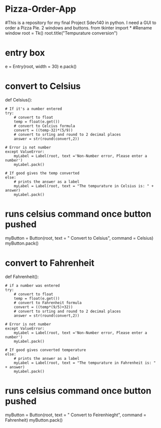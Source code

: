 # Pizza-Order-App
#This is a repository for my final Project Sdev140 in python. I need a GUI to order a Pizza Pie. 2 windows and buttons.
from tkinter import *
#Rename window
root = Tk()
root.title("Tempurature conversion")

# entry box
e = Entry(root, width = 30)
e.pack()

# convert to Celsius 
def Celsius():

    # If it's a number entered
    try:
        # convert to float
        temp = float(e.get())
        # convert to Celcius formula
        convert = ((temp-32)*(5/9))
        # convert to srting and round to 2 decimal places
        answer = str(round(convert,2))
        
    # Error is not number    
    except ValueError:
        myLabel = Label(root, text ='Non-Number error, Please enter a number')
        myLabel.pack()
        
    # If good gives the temp converted 
    else:
        # prints the answer as a label
        myLabel = Label(root, text = "The tempurature in Celsius is: " + answer)
        myLabel.pack()
    
        
# runs celsius command once button pushed
myButton = Button(root, text = " Convert to Celsius", command = Celsius)
myButton.pack()


# convert to Fahrenheit
def Fahrenheit():

    # if a number was entered
    try:
        # convert to float
        temp = float(e.get())
        # convert to Fahrenheit formula
        convert = ((temp*(9/5)+32))
        # convert to srting and round to 2 decimal places
        answer = str(round(convert,2))
        
    # Error is not number    
    except ValueError:
        myLabel = Label(root, text ='Non-Number error, Please enter a number')
        myLabel.pack()

    # If good gives converted temperature
    else:
        # prints the answer as a label
        myLabel = Label(root, text = "The tempurature in Fahrenheit is: " + answer)
        myLabel.pack()

# runs celsius command once button pushed
myButton = Button(root, text = " Convert to Feirenhieght", command = Fahrenheit)
myButton.pack()
